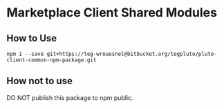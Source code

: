 # Marketplace Client Shared Modules

## How to Use

```
npm i --save git+https://teg-wrouesnel@bitbucket.org/tegpluto/pluto-client-common-npm-package.git
```

## How not to use

DO NOT publish this package to npm public.
